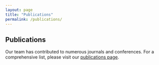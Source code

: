 ```yaml
---
layout: page
title: "Publications"
permalink: /publications/
---
```

## Publications

Our team has contributed to numerous journals and conferences. For a comprehensive list, please visit our [publications page](https://fiquant.mics.centralesupelec.fr/en/node/275).

